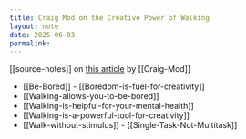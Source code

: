 ```yaml
---
title: Craig Mod on the Creative Power of Walking
layout: note
date: 2025-06-03
permalink:
---
```

[[source-notes]] on [this article](https://lithub.com/craig-mod-on-the-creative-power-of-walking/) by [[Craig-Mod]]

- [[Be-Bored]] - [[Boredom-is-fuel-for-creativity]]
- [[Walking-allows-you-to-be-bored]]
- [[Walking-is-helpful-for-your-mental-health]]
- [[Walking-is-a-powerful-tool-for-creativity]]
- [[Walk-without-stimulus]] - [[Single-Task-Not-Multitask]]